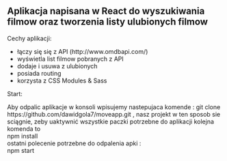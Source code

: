 <h2>Aplikacja napisana w React do wyszukiwania filmow oraz tworzenia listy ulubionych filmow</h2>

Cechy aplikacji:
<ul>
    <li>łączy się się z API (http://www.omdbapi.com/)</li>
    <li>wyświetla list filmow pobranych z API</li>
    <li>dodaje i usuwa z ulubionych</li>
    <li>posiada routing</li>
    <li>korzysta z CSS Modules & Sass</li>
</ul>

<p>Start:</p>
Aby odpalic aplikacje w konsoli wpisujemy nastepujaca komende : git clone https://github.com/dawidgola7/moveapp.git ,
nasz projekt w ten sposob sie sciągnie, zeby uaktywnić wszystkie paczki potrzebne do aplikacji kolejna komenda to <br>npm install</br>
ostatni polecenie potrzebne do odpalenia apki : <br>npm start</br> 